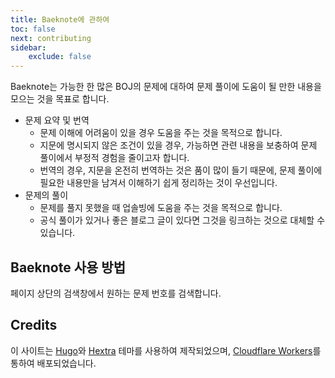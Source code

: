```yaml
---
title: Baeknote에 관하여
toc: false
next: contributing
sidebar:
    exclude: false
---
```


Baeknote는 가능한 한 많은 BOJ의 문제에 대하여 문제 풀이에 도움이 될 만한 내용을 모으는 것을 목표로 합니다.

* 문제 요약 및 번역
    * 문제 이해에 어려움이 있을 경우 도움을 주는 것을 목적으로 합니다.
    * 지문에 명시되지 않은 조건이 있을 경우, 가능하면 관련 내용을 보충하여 문제 풀이에서 부정적 경험을 줄이고자 합니다.
    * 번역의 경우, 지문을 온전히 번역하는 것은 품이 많이 들기 때문에, 문제 풀이에 필요한 내용만을 남겨서 이해하기 쉽게 정리하는 것이 우선입니다.
* 문제의 풀이
    * 문제를 풀지 못했을 때 업솔빙에 도움을 주는 것을 목적으로 합니다.
    * 공식 풀이가 있거나 좋은 블로그 글이 있다면 그것을 링크하는 것으로 대체할 수 있습니다.

## Baeknote 사용 방법

페이지 상단의 검색창에서 원하는 문제 번호를 검색합니다.

## Credits

이 사이트는 [Hugo](https://gohugo.io/)와 [Hextra](https://imfing.github.io/hextra) 테마를 사용하여 제작되었으며, [Cloudflare Workers](https://workers.cloudflare.com)를 통하여 배포되었습니다.
